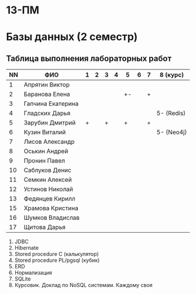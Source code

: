 # 13-ПМ
# Базы данных (2 семестр)

## Таблица выполнения лабораторных работ

| NN  | ФИО               | 1   | 2   | 3   | 4   | 5   | 6   | 7   | 8 (курс)  |
| --- | ----------------- | --- | --- | --- | --- | --- | --- | --- | --- |
| 1   | Апрятин Виктор    |     |     |     |     |     |     |     |     |
| 2   | Баранова Елена    |     |     |     |     | +-  |     | +   |     |
| 3   | Гапчина Екатерина |     |     |     |     |     |     |     |     |
| 4   | Гладских Дарья    |     |     |     |     |     |     |     | 5- (Redis) |
| 5   | Зарубин Дмитрий   | +   |     | +   |     | +   |     | +   |     |
| 6   | Кузин Виталий     |     |     |     |     |     |     |     | 5- (Neo4j)  |
| 7   | Лисов Александр   |     |     |     |     |     |     |     |     |
| 8   | Оськин Андрей     |     |     |     |     |     |     |     |     |
| 9   | Пронин Павел      |     |     |     |     |     |     |     |     |
| 10  | Саблуков Денис    |     |     |     |     |     |     |     |     |
| 11  | Семкин Алексей    |     |     |     |     |     |     |     |     |
| 12  | Устинов Николай   |     |     |     |     |     |     |     |     |
| 13  | Федянцев Кирилл   |     |     |     |     |     |     |     |     |
| 15  | Храмова Кристина  |     |     |     |     |     |     |     |     |
| 16  | Шумков Владислав  |     |     |     |     |     |     |     |     |
| 17  | Щитова Дарья      |     |     |     |     |     |     |     |     |

1. JDBC
2. Hibernate
3. Stored procedure C (калькулятор)
4. Stored procedure PL/pgsql (кубик)
5. ERD
6. Нормализация
7. SQLite
8. Курсовик. Доклад по NoSQL системам. Каждому своя
